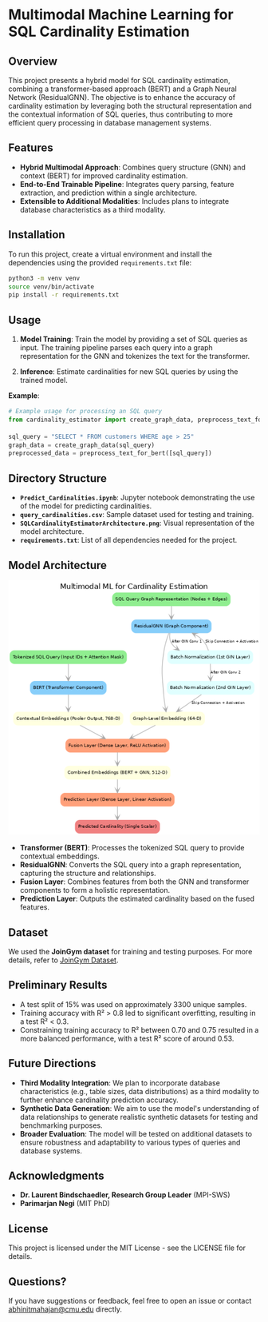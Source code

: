 # Multimodal Machine Learning for SQL Cardinality Estimation

## Overview

This project presents a hybrid model for SQL cardinality estimation, combining a transformer-based approach (BERT) and a Graph Neural Network (ResidualGNN). The objective is to enhance the accuracy of cardinality estimation by leveraging both the structural representation and the contextual information of SQL queries, thus contributing to more efficient query processing in database management systems.

## Features

- **Hybrid Multimodal Approach**: Combines query structure (GNN) and context (BERT) for improved cardinality estimation.
- **End-to-End Trainable Pipeline**: Integrates query parsing, feature extraction, and prediction within a single architecture.
- **Extensible to Additional Modalities**: Includes plans to integrate database characteristics as a third modality.

## Installation

To run this project, create a virtual environment and install the dependencies using the provided `requirements.txt` file:

```bash
python3 -m venv venv
source venv/bin/activate
pip install -r requirements.txt
```

## Usage

1. **Model Training**: Train the model by providing a set of SQL queries as input. The training pipeline parses each query into a graph representation for the GNN and tokenizes the text for the transformer.

2. **Inference**: Estimate cardinalities for new SQL queries by using the trained model.

**Example**:
```python
# Example usage for processing an SQL query
from cardinality_estimator import create_graph_data, preprocess_text_for_bert

sql_query = "SELECT * FROM customers WHERE age > 25"
graph_data = create_graph_data(sql_query)
preprocessed_data = preprocess_text_for_bert([sql_query])
```

## Directory Structure

- **`Predict_Cardinalities.ipynb`**: Jupyter notebook demonstrating the use of the model for predicting cardinalities.
- **`query_cardinalities.csv`**: Sample dataset used for testing and training.
- **`SQLCardinalityEstimatorArchitecture.png`**: Visual representation of the model architecture.
- **`requirements.txt`**: List of all dependencies needed for the project.

## Model Architecture

![Model Architecture](SQLCardinalityEstimatorArchitecture.png)

- **Transformer (BERT)**: Processes the tokenized SQL query to provide contextual embeddings.
- **ResidualGNN**: Converts the SQL query into a graph representation, capturing the structure and relationships.
- **Fusion Layer**: Combines features from both the GNN and transformer components to form a holistic representation.
- **Prediction Layer**: Outputs the estimated cardinality based on the fused features.

## Dataset

We used the **JoinGym dataset** for training and testing purposes. For more details, refer to [JoinGym Dataset](https://github.com/kaiwenw/JoinGym/blob/main/README.md).

## Preliminary Results

- A test split of 15% was used on approximately 3300 unique samples.
- Training accuracy with R² > 0.8 led to significant overfitting, resulting in a test R² < 0.3.
- Constraining training accuracy to R² between 0.70 and 0.75 resulted in a more balanced performance, with a test R² score of around 0.53.

## Future Directions

- **Third Modality Integration**: We plan to incorporate database characteristics (e.g., table sizes, data distributions) as a third modality to further enhance cardinality prediction accuracy.
- **Synthetic Data Generation**: We aim to use the model's understanding of data relationships to generate realistic synthetic datasets for testing and benchmarking purposes.
- **Broader Evaluation**: The model will be tested on additional datasets to ensure robustness and adaptability to various types of queries and database systems.

## Acknowledgments

- **Dr. Laurent Bindschaedler, Research Group Leader** (MPI-SWS)
- **Parimarjan Negi** (MIT PhD)

## License

This project is licensed under the MIT License - see the LICENSE file for details.

## Questions?

If you have suggestions or feedback, feel free to open an issue or contact abhinitmahajan@cmu.edu directly.
